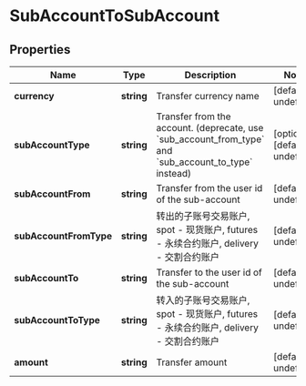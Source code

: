 # SubAccountToSubAccount

## Properties

Name | Type | Description | Notes
------------ | ------------- | ------------- | -------------
**currency** | **string** | Transfer currency name | [default to undefined]
**subAccountType** | **string** | Transfer from the account. (deprecate, use &#x60;sub_account_from_type&#x60; and &#x60;sub_account_to_type&#x60; instead) | [optional] [default to undefined]
**subAccountFrom** | **string** | Transfer from the user id of the sub-account | [default to undefined]
**subAccountFromType** | **string** | 转出的子账号交易账户, spot - 现货账户, futures - 永续合约账户, delivery - 交割合约账户 | [default to undefined]
**subAccountTo** | **string** | Transfer to the user id of the sub-account | [default to undefined]
**subAccountToType** | **string** | 转入的子账号交易账户, spot - 现货账户, futures - 永续合约账户, delivery - 交割合约账户 | [default to undefined]
**amount** | **string** | Transfer amount | [default to undefined]

